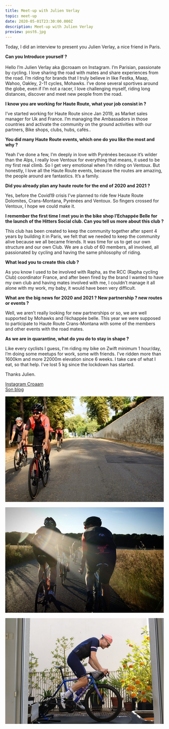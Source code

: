 ```yaml
---
title: Meet-up with Julien Verlay
topic: meet-up
date: 2020-05-01T23:30:00.000Z
description: Meet-up with Julien Verlay
preview: post6.jpg
---
```

Today, I did an interview to present you Julien Verlay, a nice friend in Paris.

**Can you Introduce yourself ?**\
\
Hello I’m Julien Verlay aka @croaam on Instagram. I’m Parisian, passionate by cycling. I love sharing the road with mates and share experiences from the road. I’m riding for brands that I truly believe in like Festka, Maap, Wahoo, Oakley, 2-11 cycles, Mohawks. I’ve done several sportives around the globe, even if I’m not a racer, I love challenging myself, riding long distances, discover and meet new people from the road.

 **I know you are working for Haute Route, what your job consist in ?**

I’ve started working for Haute Route since Jan 2019, as Market sales manager for Uk and France.  I’m managing the Ambassadors in those countries and activate the community on the ground activities with our partners, Bike shops, clubs, hubs, cafés..

**You did many Haute Route events, which one do you like the most and why ?** 

Yeah I’ve done a few, I’m deeply in love with Pyrénées because it’s wilder than the Alps, I really love Ventoux for everything that means, it used to be my first real climb. So I get very emotional when I’m riding on Ventoux. But honestly, I love all the Haute Route events, because the routes are amazing, the people around are fantastics. It’s a family.

**Did you already plan any haute route for the end of 2020 and 2021 ?**  

Yes, before the Covid19 crisis I’ve planned to ride few Haute Route Dolomites, Crans-Montana, Pyrénées and Ventoux.  So fingers crossed for Ventoux, I hope we could make it. 

**I remember the first time I met you in the bike shop l’Echappée Belle for the launch of the Hitters Social club. Can you tell us more about this club ?**  

This club has been created to keep the community together after spent 4 years by building it in Paris, we felt that we needed to keep the community alive because we all became friends. It was time for us to get our own structure and our own Club. We are a club of 60 members, all involved, all passionated by cycling and having the same philosophy of riding. 

**What lead you to create this club ?**

As you know I used to be involved with Rapha, as the RCC (Rapha cycling Club) coordinator France, and after been fired by the brand I wanted to have my own club and having mates involved with me, I couldn’t manage it all alone with my work, my baby, it would have been very difficult.

**What are the big news for 2020 and 2021 ?  New partnership ? new routes or events ?**

Well, we aren’t really looking for new partnerships or so, we are well supported by Mohawks and l’échappée belle. This year we were supposed to participate to Haute Route Crans-Montana with some of the members and other events with the road mates.

**As we are in quarantine, what do you do to stay in shape ?**  

Like every cyclists I guess, I'm riding my bike on Zwift minimum 1 hour/day, I’m doing some meetups for work, some with friends. I’ve ridden more than 1600km and more 22000m elevation since 6 weeks. I take care of what I eat, so that help. I’ve lost 5 kg since the lockdown has started.

Thanks Julien. 

[Instagram Croaam](http://www.instagram.com/croaam)\
[Son blog](http://lateteetlesjambes.fr/)

![](post9.jpg)

![](post8.jpg)

![](post7.jpg)